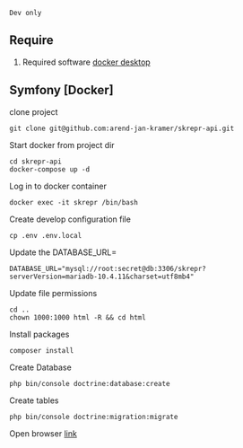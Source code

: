 ``Dev only``

## Require
1. Required software [docker desktop](https://www.docker.com/products/docker-desktop)

## Symfony [Docker]
clone project
```
git clone git@github.com:arend-jan-kramer/skrepr-api.git
```
Start docker from project dir
```
cd skrepr-api
docker-compose up -d
```
Log in to docker container
```
docker exec -it skrepr /bin/bash
```
Create develop configuration file
```
cp .env .env.local
```

Update the DATABASE_URL=
```
DATABASE_URL="mysql://root:secret@db:3306/skrepr?serverVersion=mariadb-10.4.11&charset=utf8mb4"
```

Update file permissions
```
cd ..
chown 1000:1000 html -R && cd html
```

Install packages
```
composer install
```
Create Database
```
php bin/console doctrine:database:create
```
Create tables
```
php bin/console doctrine:migration:migrate
```
Open browser [link](http://localhost:9000)